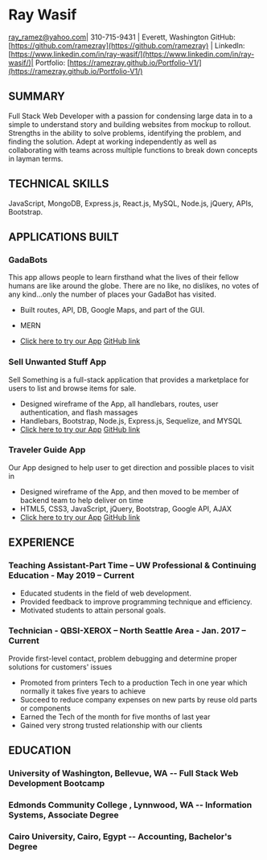 # **Ray Wasif**

[ray_ramez@yahoo.com](mailto:ray_ramez@yahoo.com)| 310-715-9431 | Everett, Washington
GitHub: [https://github.com/ramezray](https://github.com/ramezray) | 
LinkedIn: [https://www.linkedin.com/in/ray-wasif/](https://www.linkedin.com/in/ray-wasif/)|
Portfolio: [https://ramezray.github.io/Portfolio-V1/](https://ramezray.github.io/Portfolio-V1/)

## **SUMMARY**

Full Stack Web Developer with a passion for condensing large data in to a simple to understand story and building websites from mockup to rollout. Strengths in the ability to solve problems, identifying the problem, and finding the solution. Adept at working independently as well as collaborating with teams across multiple functions to break down concepts in layman terms.

## **TECHNICAL SKILLS**

JavaScript, MongoDB, Express.js, React.js, MySQL, Node.js, jQuery, APIs, Bootstrap.

## **APPLICATIONS BUILT**

### **GadaBots**

This app allows people to learn firsthand what the lives of their fellow humans are like around the globe. There are no like, no dislikes, no votes of any kind...only the number of places your GadaBot has visited.

- Built routes, API, DB, Google Maps, and part of the GUI.
- MERN

- [Click here to try our App](https://gadabots.herokuapp.com/) [GitHub link](https://github.com/gadabots/GadaBots)

### **Sell Unwanted Stuff App**

Sell Something is a full-stack application that provides a marketplace for users to list and browse items for sale.

- Designed wireframe of the App, all handlebars, routes, user authentication, and flash massages
- Handlebars, Bootstrap, Node.js, Express.js, Sequelize, and MYSQL
- [Click here to try our App](https://nameless-eyrie-70280.herokuapp.com/login) [GitHub link](https://github.com/ramezray/sellSomethingApp)

### **Traveler Guide App**

Our App designed to help user to get direction and possible places to visit in

- Designed wireframe of the App, and then moved to be member of backend team to help deliver on time
- HTML5, CSS3, JavaScript, jQuery, Bootstrap, Google API, AJAX
- [Click here to try our App](https://ramezray.github.io/Road-Trip-Guid-App-Using-Google-API/) [GitHub link](https://github.com/ramezray/Road-Trip-Guid-App-Using-Google-API)

## **EXPERIENCE**

### **Teaching Assistant-Part Time** **– UW Professional &amp; Continuing Education - May 2019 – Current**

- Educated students in the field of web development.
- Provided feedback to improve programming technique and efficiency.
- Motivated students to attain personal goals.

### **Technician** - QBSI-XEROX – North Seattle Area - Jan. 2017 – Current

Provide first-level contact, problem debugging and determine proper solutions for customers&#39; issues

- Promoted from printers Tech to a production Tech in one year which normally it takes five years to achieve
- Succeed to reduce company expenses on new parts by reuse old parts or components
- Earned the Tech of the month for five months of last year
- Gained very strong trusted relationship with our clients

## **EDUCATION**

### **University of Washington**, Bellevue, WA -- Full Stack Web Development Bootcamp

### **Edmonds Community College** , Lynnwood, WA -- Information Systems, Associate Degree

### **Cairo University**, Cairo, Egypt -- Accounting, Bachelor&#39;s Degree
